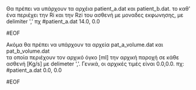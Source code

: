 Θα πρέπει να υπάρχουν τα αρχέια patient_a.dat και patient_b.dat.
το καθ' ένα περιέχει την Ri και την Rzi του ασθενή με μοναδες εκφωνησης, με delimiter ',' πχ
#patient_a.dat
14.0, 0.0

#EOF

Ακόμα θα πρέπει να υπάρχουν τα αρχεία pat_a_volume.dat και pat_b_volume.dat  
τα οποία περιέχουν τον αρχικό όγκο [ml] την αρχική παροχή σε κάθε ασθενή [Kg/s]
με delimeter ','. 
Γενικά, οι αρχικές τιμές είναι 0.0,0.0. πχ:
#patient_a.dat
0.0, 0.0

#EOF
